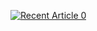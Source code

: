 


<a target="_blank" href="https://github-readme-medium-recent-article.vercel.app/medium/@mennashaaban00/00"><img src="https://github-readme-medium-recent-article.vercel.app/medium/@mennashaaban00/00" alt="Recent Article 0"> 


  

